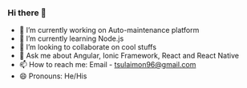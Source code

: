 ### Hi there 👋
- 🔭 I’m currently working on Auto-maintenance platform
- 🌱 I’m currently learning Node.js
- 👯 I’m looking to collaborate on cool stuffs
- 💬 Ask me about Angular, Ionic Framework, React and React Native 
- 📫 How to reach me: Email - tsulaimon96@gmail.com
- 😄 Pronouns: He/His


